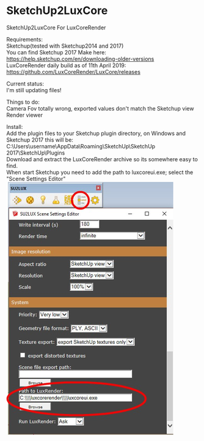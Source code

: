 # SketchUp2LuxCore

SketchUp2LuxCore For LuxCoreRender

Requirements:   
Sketchup(tested with Sketchup2014 and 2017)   
You can find Sketchup 2017 Make here:   
https://help.sketchup.com/en/downloading-older-versions   
LuxCoreRender daily build as of 11th April 2019:   
https://github.com/LuxCoreRender/LuxCore/releases

Current status:   
I'm still updating files!

Things to do:   
Camera Fov totally wrong, exported values don't match the Sketchup view   
Render viewer

Install:   
Add the plugin files to your Sketchup plugin directory, on Windows and Sketchup 2017 this will be:   
C:\Users\username\AppData\Roaming\SketchUp\SketchUp 2017\SketchUp\Plugins   
Download and extract the LuxCoreRender archive so its somewhere easy to find.   
When start Sketchup you need to add the path to luxcoreui.exe; select the "Scene Settings Editor"   
![Path Settings](luxsettings.jpg)
